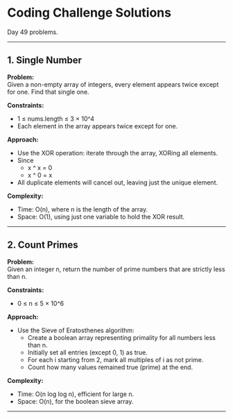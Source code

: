 # Coding Challenge Solutions

Day 49 problems.

---

## 1. Single Number

**Problem:**  
Given a non-empty array of integers, every element appears twice except for one. Find that single one.

**Constraints:**  
- 1 ≤ nums.length ≤ 3 × 10^4  
- Each element in the array appears twice except for one.

**Approach:**  
- Use the XOR operation: iterate through the array, XORing all elements.
- Since  
  - x ^ x = 0  
  - x ^ 0 = x  
- All duplicate elements will cancel out, leaving just the unique element.

**Complexity:**  
- Time: O(n), where n is the length of the array.  
- Space: O(1), using just one variable to hold the XOR result.

---

## 2. Count Primes

**Problem:**  
Given an integer n, return the number of prime numbers that are strictly less than n.

**Constraints:**  
- 0 ≤ n ≤ 5 × 10^6

**Approach:**  
- Use the Sieve of Eratosthenes algorithm:
  - Create a boolean array representing primality for all numbers less than n.
  - Initially set all entries (except 0, 1) as true.
  - For each i starting from 2, mark all multiples of i as not prime.
  - Count how many values remained true (prime) at the end.

**Complexity:**  
- Time: O(n log log n), efficient for large n.
- Space: O(n), for the boolean sieve array.

---
